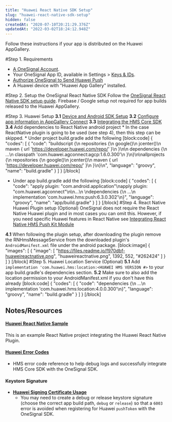 ```yaml
---
title: "Huawei React Native SDK Setup"
slug: "huawei-react-native-sdk-setup"
hidden: false
createdAt: "2020-07-10T20:21:29.376Z"
updatedAt: "2022-03-02T18:24:12.948Z"
---
```

Follow these instructions if your app is distributed on the Huawei AppGallery.

#Step 1. Requirements
* [A OneSignal Account](https://onesignal.com).
* Your OneSignal App ID, available in Settings > [Keys & IDs](doc:accounts-and-keys).
* [Authorize OneSignal to Send Huawei Push](doc:authorize-onesignal-to-send-huawei-push) 
* A Huawei device with "Huawei App Gallery" installed.

#Step 2. Setup the OneSignal React Native SDK
Follow the [OneSignal React Native SDK setup guide](doc:react-native-sdk-setup). Firebase / Google setup not required for app builds released to the Huawei AppGallery.

#Step 3. Huawei Setup
**3.1** [Device and Android SDK Setup](https://developer.huawei.com/consumer/en/doc/HMS-Plugin-Guides-V1/preparedevenv-0000001050155838-V1)
**3.2** [Configure app information in AppGallery Connect](https://developer.huawei.com/consumer/en/doc/HMS-Plugin-Guides-V1/config-agc-0000001053537946-V1)
**3.3** [Integrating the HMS Core SDK](https://developer.huawei.com/consumer/en/doc/development/HMSCore-Guides/android-integrating-sdk-0000001050040084)
**3.4** Add dependencies to React Native android project
     * In the case ReactNative plugin is going to be used (see step 4), then this step can be skipped.
     * Under project build.gradle add the following
[block:code]
{
  "codes": [
    {
      "code": "buildscript {\n    repositories {\n        google()\n        jcenter()\n        maven { url 'https://developer.huawei.com/repo/' }\n    }\n\n    dependencies {\n        ...\n        classpath 'com.huawei.agconnect:agcp:1.6.0.300'\n    }\n}\n\nallprojects {\n    repositories {\n        google()\n        jcenter()\n        maven { url 'https://developer.huawei.com/repo/' }\n    }\n}\n",
      "language": "groovy",
      "name": "build.gradle"
    }
  ]
}
[/block]
* Under app build.gradle add the following
[block:code]
{
  "codes": [
    {
      "code": "apply plugin: \"com.android.application\"\napply plugin: \"com.huawei.agconnect\"\n\n...\n  \ndependencies {\n    ...\n    implementation 'com.huawei.hms:push:6.3.0.302'\n}",
      "language": "groovy",
      "name": "app/build.gradle"
    }
  ]
}
[/block]
#Step 4. React Native Huawei Plugin setup (Optional)
OneSignal does not require the React Native Huawei plugin and in most cases you can omit this. However, if you need specific Huawei features in React Native  see [Integrating React Native HMS Push Kit Module](https://developer.huawei.com/consumer/en/doc/HMS-Plugin-Guides-V1/integraternmodule-0000001050157791-V1)

**4.1** When following the plugin setup, after downloading the plugin remove the RNHmsMessageService from the downloaded plugin's  `AndroidManifest.xml` file under the android package.
[block:image]
{
  "images": [
    {
      "image": [
        "https://files.readme.io/f970dbf-huaweireactnative.png",
        "huaweireactnative.png",
        1392,
        552,
        "#262424"
      ]
    }
  ]
}
[/block]
#Step 5. Huawei Location Service (Optional)
**5.1** Add `implementation 'com.huawei.hms:location:<HUAWEI HMS VERSION #>` to your app build.gradle's dependencies section.
**5.2** Make sure to also add the location permission to your AndroidManifest.xml if you don't have this already
[block:code]
{
  "codes": [
    {
      "code": "dependencies {\n    ...\n    implementation 'com.huawei.hms:location:4.0.0.300'\n}",
      "language": "groovy",
      "name": "build.gradle"
    }
  ]
}
[/block]
## Notes/Resources
#### [Huawei React Native Sample](https://developer.huawei.com/consumer/en/doc/development/HMS-Plugin-Examples/rn-sample-code-0000001050157811)
This is an example React Native project integrating the Huawei React Native Plugin.

#### [Huawei Error Codes](https://developer.huawei.com/consumer/en/doc/development/HMS-References/hms-error-code)
* HMS error code reference to help debug logs and successfully integrate HMS Core SDK with the OneSignal SDK.

####  Keystore Signature
* **[Huawei Signing Certificate Usage](https://developer.huawei.com/consumer/en/doc/development/HMS-Guides/Preparations#h2-1575707405416)**
  * You may need to create a debug or release keystore signature (choose the correct app build path, `debug` or `release`) so that a `6003` error is avoided when registering for Huawei `pushToken` with the OneSignal SDK.